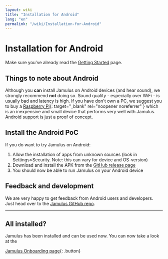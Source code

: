 ```yaml
---
layout: wiki
title: "Installation for Android"
lang: "en"
permalink: "/wiki/Installation-for-Android"
---
```


# Installation for Android

Make sure you've already read the [Getting Started](Getting-Started) page.

## Things to note about Android

Although you **can** install Jamulus on Android devices (and hear sound), we strongly recommend **not** doing so. Sound quality - especially over WiFi - is usually bad and latency is high. If you have don't own a PC, we suggest you to buy a [Raspberry Pi](https://www.raspberrypi.org/){: target="_blank" rel="noopener noreferrer" } which is an inexpensive and small device that performs very well with Jamulus. Android support is just a proof of concept.

## Install the Android PoC

If you do want to try Jamulus on Android:

1. Allow the installation of apps from unknown sources (look in Settings>Security. Note: this can vary for device and OS-version)
1. Download and install the APK from the [GitHub release page](https://github.com/corrados/jamulus/releases/tag/latest)
1. You should now be able to run Jamulus on your Android device

## Feedback and development

We are very happy to get feedback from Android users and developers. Just head over to the [Jamulus GitHub repo](https://github.com/jamulussoftware/jamulus/).

***

## All installed?
Jamulus has been installed and can be used now. You can now take a look at the

[Jamulus Onboarding page](Onboarding){: .button}

